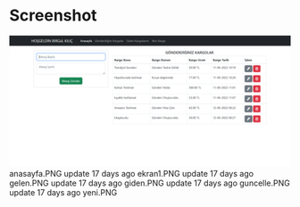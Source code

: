 # Screenshot

![](docs/anasayfa.png)
anasayfa.PNG
update
17 days ago
ekran1.PNG
update
17 days ago
gelen.PNG
update
17 days ago
giden.PNG
update
17 days ago
guncelle.PNG
update
17 days ago
yeni.PNG

